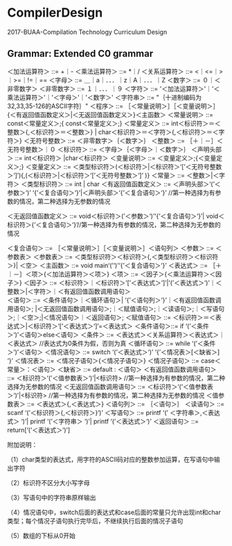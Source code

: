 # CompilerDesign
2017-BUAA-Compilation Technology Curriculum Design

## Grammar: Extended C0 grammar
＜加法运算符＞ ::= +｜-
＜乘法运算符＞  ::= *｜/
＜关系运算符＞  ::=  <｜<=｜>｜>=｜!=｜==
＜字母＞   ::= ＿｜a｜．．．｜z｜A｜．．．｜Z
＜数字＞   ::= ０｜＜非零数字＞
＜非零数字＞  ::= １｜．．．｜９
＜字符＞    ::=  '＜加法运算符＞'｜'＜乘法运算符＞'｜'＜字母＞'｜'＜数字＞'
＜字符串＞   ::=  "｛十进制编码为32,33,35-126的ASCII字符｝"
＜程序＞    ::= ［＜常量说明＞］［＜变量说明＞］{＜有返回值函数定义＞|＜无返回值函数定义＞}＜主函数＞
＜常量说明＞ ::=  const＜常量定义＞;{ const＜常量定义＞;}
＜常量定义＞   ::=   int＜标识符＞＝＜整数＞{,＜标识符＞＝＜整数＞}
                               | char＜标识符＞＝＜字符＞{,＜标识符＞＝＜字符＞}
＜无符号整数＞  ::= ＜非零数字＞｛＜数字＞｝
＜整数＞        ::= ［＋｜－］＜无符号整数＞｜０
＜标识符＞    ::=  ＜字母＞｛＜字母＞｜＜数字＞｝
＜声明头部＞   ::=  int＜标识符＞ |char＜标识符＞
＜变量说明＞  ::= ＜变量定义＞;{＜变量定义＞;}
＜变量定义＞  ::= ＜类型标识符＞(＜标识符＞|＜标识符＞‘[’＜无符号整数＞‘]’){,(＜标识符＞|＜标识符＞‘[’＜无符号整数＞‘]’ )}
＜常量＞   ::=  ＜整数＞|＜字符＞
＜类型标识符＞      ::=  int | char
＜有返回值函数定义＞  ::=  ＜声明头部＞‘(’＜参数＞‘)’ ‘{’＜复合语句＞‘}’|＜声明头部＞‘{’＜复合语句＞‘}’  //第一种选择为有参数的情况，第二种选择为无参数的情况

＜无返回值函数定义＞  ::= void＜标识符＞(’＜参数＞‘)’‘{’＜复合语句＞‘}’| void＜标识符＞{’＜复合语句＞‘}’//第一种选择为有参数的情况，第二种选择为无参数的情况

＜复合语句＞   ::=  ［＜常量说明＞］［＜变量说明＞］＜语句列＞
＜参数＞    ::= ＜参数表＞
＜参数表＞    ::=  ＜类型标识符＞＜标识符＞{,＜类型标识符＞＜标识符＞}| ＜空＞
＜主函数＞    ::= void main‘(’‘)’‘{’＜复合语句＞‘}’
＜表达式＞    ::= ［＋｜－］＜项＞{＜加法运算符＞＜项＞}
＜项＞     ::= ＜因子＞{＜乘法运算符＞＜因子＞}
＜因子＞    ::= ＜标识符＞｜＜标识符＞‘[’＜表达式＞‘]’|‘(’＜表达式＞‘)’｜＜整数＞|＜字符＞｜＜有返回值函数调用语句＞         
＜语句＞    ::= ＜条件语句＞｜＜循环语句＞| ‘{’＜语句列＞‘}’｜＜有返回值函数调用语句＞; 
                           |＜无返回值函数调用语句＞;｜＜赋值语句＞;｜＜读语句＞;｜＜写语句＞;｜＜空＞;|＜情况语句＞｜＜返回语句＞;
＜赋值语句＞   ::=  ＜标识符＞＝＜表达式＞|＜标识符＞‘[’＜表达式＞‘]’=＜表达式＞
＜条件语句＞::= if ‘(’＜条件＞‘)’＜语句＞else＜语句＞
＜条件＞    ::=  ＜表达式＞＜关系运算符＞＜表达式＞｜＜表达式＞ //表达式为0条件为假，否则为真
＜循环语句＞   ::=  while ‘(’＜条件＞‘)’＜语句＞
＜情况语句＞  ::=  switch ‘(’＜表达式＞‘)’ ‘{’＜情况表＞[＜缺省＞] ‘}’
＜情况表＞   ::=  ＜情况子语句＞{＜情况子语句＞}
＜情况子语句＞  ::=  case＜常量＞：＜语句＞
＜缺省＞   ::=  default : ＜语句＞
＜有返回值函数调用语句＞ ::= ＜标识符＞‘(’＜值参数表＞‘)’|<标识符> //第一种选择为有参数的情况，第二种选择为无参数的情况
＜无返回值函数调用语句＞ ::= ＜标识符＞‘(’＜值参数表＞‘)’|<标识符> //第一种选择为有参数的情况，第二种选择为无参数的情况
＜值参数表＞   ::= ＜表达式＞{,＜表达式＞}
＜语句列＞   ::= ｛＜语句＞｝
＜读语句＞    ::=  scanf ‘(’＜标识符＞{,＜标识符＞}‘)’
＜写语句＞    ::= printf ‘(’ ＜字符串＞,＜表达式＞ ‘)’| printf ‘(’＜字符串＞ ‘)’| printf ‘(’＜表达式＞‘)’
＜返回语句＞   ::=  return[‘(’＜表达式＞‘)’]     

附加说明：

（1）char类型的表达式，用字符的ASCII码对应的整数参加运算，在写语句中输出字符

（2）标识符不区分大小写字母

（3）写语句中的字符串原样输出 

（4）情况语句中，switch后面的表达式和case后面的常量只允许出现int和char类型；每个情况子语句执行完毕后，不继续执行后面的情况子语句 

（5）数组的下标从0开始
